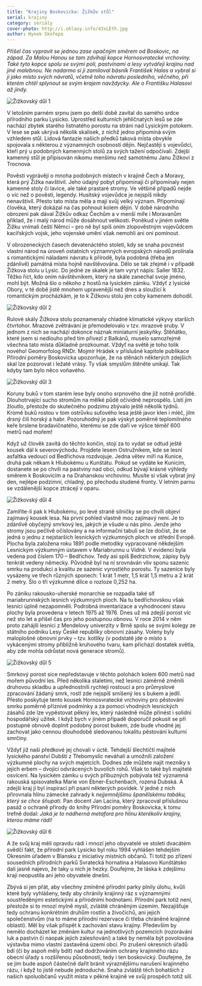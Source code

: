 ```yaml
---
title: "Krajiny Boskovicka: Žižkův stůl"
serial: krajiny
category: seriály
cover-photo: http://i.ohlasy.info/43xLEth.jpg
author: Hynek Skořepa
---
```


*Přišel čas vypravit se jednou zase opačným směrem od Boskovic, na západ. Za Malou Hanou se tam zdvíhají kopce Hornosvratecké vrchoviny. Také tyto kopce spolu se svými poli, pastvinami a lesy vytvářejí krajinu nad jiné malebnou. Ne nadarmo si ji zamiloval básník František Halas a vybral si ji jako místo svých návratů, včetně toho návratu posledního, věčného, při kterém chtěl splynout se svým krajem navždycky. Ale o Františku Halasovi až jindy.*

<img src="http://i.ohlasy.info/43xLEth.jpg" alt="Žižkovský důl 1" class="img-responsive">

V letošním parném srpnu jsem po delší době zavítal do samého srdce přírodního parku Lysicko. Uprostřed kulturních jehličnatých lesů se zde nachází zbytek starého listnatého porostu na stráni nad Lysickým potokem. V lese se pak ukrývá několik skalisek, z nichž jedno připomíná svým vzhledem stůl. Lidová fantazie našich předků taková místa obvykle spojovala s některou z významných osobností dějin. Nejčastěji s vojevůdci, kteří prý u podobných kamenných stolů za svých tažení odpočívali. Zdejší kamenný stůl je připisován nikomu menšímu než samotnému Janu Žižkovi z Trocnova. 

Pověsti vyprávějí o mnoha podobných místech v krajině Čech a Moravy, která prý Žižka navštívil. Jeho údajný pobyt připomínají či připomínaly nejen kamenné stoly či lavice, ale také prastaré stromy. Ve většině případů nejde o víc než o pověsti, legendy. Husitský vojevůdce je nejspíš nikdy nenavštívil. Přesto tato místa měla a mají svůj velký význam. Připomínají člověka, který dokázal na čas pohnout kolem dějin. V době národního obrození pak dával Žižkův odkaz Čechům a v menší míře i Moravanům příklad, že i malý národ může dosáhnout velikosti. Poněkud v jiném světle Žižku vnímali čeští Němci – pro ně byl spíš oním zlopověstným vojevůdcem kacířských vojsk, jeho vojenské umění však nemohli ani oni pominout.

V obrozeneckých časech devatenáctého století, kdy se snaha povznést vlastní národ na úroveň ostatních významných evropských národů prolínala s romantickými náladami návratu k přírodě, byla podobná (třeba jen zdánlivě) památná místa hojně navštěvována. Dělo se tak zřejmě i v případě Žižkova stolu u Lysic. Do jedné ze skalek je tam vyryt nápis: Saller 1832. Těžko říct, kdo oním návštěvníkem, který na skále zanechal svoje jméno, mohl být. Možná šlo o někoho z hostů na lysickém zámku. Vždyť z lysické Obory, v té době jistě mnohem upravenější než dnes a sloužící k romantickým procházkám, je to k Žižkovu stolu jen coby kamenem dohodil.

<img src="http://i.ohlasy.info/8IM3tEq.jpg" alt="Žižkovský důl 2" class="img-responsive"> 

Rulové skály Žižkova stolu poznamenaly chladné klimatické výkyvy starších čtvrtohor. Mrazové zvětrávání je přemodelovalo v tzv. mrazové sruby. V jednom z nich se nachází dokonce náznak miniaturní jeskyňky. Štěňátko, které jsem si nedlouho před tím přivezl z Balkánů, muselo samozřejmě všechna tato místa důkladně prozkoumat. Vždyť na světě je toho tolik nového! Geomorfolog RNDr. Mojmír Hrádek v příslušné kapitole publikace Přírodní poměry Boskovicka upozorňuje, že na stěnách některých zdejších skal lze pozorovat i ležaté vrásy. Ty však smyslům štěněte unikají. Tak kdyby tam bylo něco voňavého.

<img src="http://i.ohlasy.info/RsKTF7E.jpg" alt="Žižkovský důl 3" class="img-responsive"> 

Koruny buků v tom starém lese byly onoho srpnového dne již notně prořídlé. Dlouhotrvající sucho stromům na mělké půdě očividně neprospělo. Listí jim žloutlo, přestože do skutečného podzimu zbývalo ještě několik týdnů. Kromě buků rostou v tom ostrůvku suťového lesa ještě javor klen i mléč, jilm drsný čili horský a habr. Pozoruhodný je pak výskyt poměrně teplomilného keře brslene bradavičnatého, kterému se zde daří ve výšce téměř 600 metrů nad mořem!

Když už člověk zavítá do těchto končin, stojí za to vydat se odtud ještě kousek dál k severovýchodu. Projdete lesem Ostružníkem, kde se lesní asfaltka vedoucí od Bedřichova rozdvojuje. Jedna větev míří na Kunice, druhá pak někam k Hlubokému u Kunštátu. Pokud se vydáte ke Kunicím, dostanete se po chvíli na pastviny nad obcí, odkud bývají krásné výhledy směrem k Boskovicím a na Drahanskou vrchovinu. Musíte si však vybrat jiný den, nejlépe podzimní, chladný, po přechodu studené fronty. V letním parnu se vzdálenější kopce ztrácejí v oparu. 

<img src="http://i.ohlasy.info/cDjECHU.jpg" alt="Žižkovský důl 4" class="img-responsive">

Zamíříte-li pak k Hlubokému, po levé straně silničky se po chvíli objeví zajímavý kousek lesa. Na první pohled vlastně moc zajímavý není. Je to zdánlivě obyčejný smrkový les, jakých je všude u nás plno. Jenže jeho stromy jsou pečlivě očíslovány a na informační tabuli se lze dočíst, že se jedná o jednu z nejstarších lesnických výzkumných ploch ve střední Evropě. Plocha byla založena roku 1891 podle metodiky vypracované někdejším Lesnickým výzkumným ústavem v Mariabrunnu u Vídně. V evidenci byla vedena pod číslem 170 – Bedřichov. Tedy asi spíš Bedrzichow, zápisy byly tenkrát vedeny německy. Původně byl na ní srovnáván vliv sponu sazenic smrku na produkci a kvalitu ze sazenic vyrostlého porostu. Ty sazenice byly vysázeny ve třech různých sponech: 1 krát 1 metr, 1,5 krát 1,5 metru a 2 krát 2 metry. Šlo o tři výzkumné dílce o rozloze 0,252 ha.

Po zániku rakousko-uherské monarchie se rozpadla také síť mariabrunnských lesních výzkumných ploch. Na tu bedřichovskou však lesníci úplně nezapomněli. Podrobná inventarizace a vyhodnocení stavu plochy byla provedena v letech 1975 až 1976. Dnes už má zdejší porost víc než sto let a přišel čas pro jeho postupnou obnovu. V roce 2014 v něm proto zahájili lesníci z Mendelovy univerzity v Brně spolu se svými kolegy ze státního podniku Lesy České republiky obnovní zásahy. Voleny byly maloplošné obnovní prvky – tzv. kotlíky (v podstatě jde o místo s vykácenými stromy přibližně kruhového tvaru, kam přichází dostatek světla, aby zde mohla odrůstat nová generace stromů).

<img src="http://i.ohlasy.info/BoRswmX.jpg" alt="Žižkovský důl 5" class="img-responsive">

Smrkový porost sice nepředstavuje v těchto polohách kolem 600 metrů nad mořem původní les. Před několika staletími, než lesníci záměrně změnili druhovou skladbu a upřednostnili rychleji rostoucí a pro průmyslové zpracování žádaný smrk, rostl zde nejspíš smíšený les s bukem a jedlí. Přesto poskytuje tento kousek Hornosvratecké vrchoviny pro pěstování smrku poměrně příznivé podmínky a za pomoci vhodných lesnických zásahů zde lze vypěstovat pěkný les, který následně může přinést i solidní hospodářský užitek. I když bych v jiném případě doporučil pokusit se při postupné obnově doplnit podobný porost bukem, zde bude vhodné jej zachovat jako cennou dlouhodobě sledovanou lokalitu pěstování kulturní smrčiny.

Vždyť již naši předkové jej chovali v úctě. Tehdejší šlechtičtí majitelé lysického panství Dubští z Třebomyslic neváhali a umožnili založení výzkumné plochy na svých majetcích. Dodnes zde můžete najít mezníky s jejich erbem – dvojicí odvrácených buvolích rohů. Však to také byli majitelé osvícení. Na lysickém zámku u svých příbuzných pobývala též významná rakouská spisovatelka Marie von Ebner-Eschenbach, rozená Dubská. A zdejší kraj jí byl inspirací při psaní některých povídek. V jedné z nich přirovnala hlínu zámecké zahrady k *nejjemnějšímu španělskému tabáku, který se chce šňupati.* Pan docent Jan Lacina, který zpracoval příslušnou pasáž o ochraně přírody do knihy Přírodní poměry Boskovicka, k tomu trefně dodal: *Jaká je to nádherná metafora pro hlínu kterékoliv krajiny, kterou máme rádi!*

<img src="http://i.ohlasy.info/kYbRiim.jpg" alt="Žižkovský důl 6" class="img-responsive">

A že svůj kraj měli opravdu rádi i mnozí jeho obyvatelé ve století dvacátém svědčí fakt, že přírodní park Lysicko byl roku 1994 vyhlášen tehdejším Okresním úřadem v Blansku z iniciativy místních občanů. Ti totiž po zřízení sousedních přírodních parků Svratecká hornatina a Halasovo Kunštátsko dali jasně najevo, že taky u nich je hezky. Doufejme, že láska k zdejšímu kraji neopustila ani jeho obyvatele dnešní.
 
Zbývá si jen přát, aby všechny zmíněné přírodní parky plnily úlohu, kvůli které byly vyhlášeny, tedy aby chránily krajinný ráz s významnými soustředěnými estetickými a přírodními hodnotami. Přírodní park totiž není, přestože si to mnozí mylně myslí, zvláště chráněným územím. Nezajišťuje tedy ochranu konkrétním druhům rostlin a živočichů, ani jejich společenstvům (na to máme přírodní rezervace či třeba chráněné krajinné oblasti). Měl by však přispět k zachování stavu krajiny. Především by nemělo docházet ke změnám kultur na jednotlivých pozemcích (rozorávání luk a pastvin či naopak jejich zalesňování) a také by neměla být povolována výstavba mimo vlastní zastavěná území obcí. Po zrušení okresních úřadů bdí (či by aspoň měly bdít) nad dodržováním ochrany krajinného rázu obecní úřady s rozšířenou působností, tedy i ten boskovický. Doufejme, že se jim bude aspoň částečně dařit bránit výraznějšímu narušení krajinného rázu, i když to jistě nebude jednoduché. Snaha zvláště těch bohatších z našich spoluobčanů využít místa v pěkné krajině ve svůj prospěch totiž sílí.

